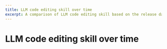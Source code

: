 ```yaml
---
title: LLM code editing skill over time
excerpt: A comparison of LLM code editing skill based on the release dates of the models.
---
```

# LLM code editing skill over time

<canvas id="scatterPlot" width="800" height="450" style="margin-top: 20px"></canvas>
<script src="https://cdn.jsdelivr.net/npm/chart.js"></script>
<script>
  document.addEventListener('DOMContentLoaded', function () {
    var ctx = document.getElementById('scatterPlot').getContext('2d');
    var scatterData = {
      datasets: [{
        label: 'Model Performance',
        data: [
          {% for row in site.data.edit_leaderboard %}
            {% if row.released %}
              {
                x: new Date('{{ row.released | date: "%Y-%m-%d" }}'),
                y: {{ row.pass_rate_2 }},
                label: '{{ row.model }}'
              },
            {% endif %}
          {% endfor %}
        ],
        backgroundColor: 'rgba(54, 162, 235, 0.2)',
        borderColor: 'rgba(54, 162, 235, 1)',
        borderWidth: 1,
        pointRadius: 5,
        pointHoverRadius: 7
      }]
    };

    var scatterChart = new Chart(ctx, {
      type: 'scatter',
      data: scatterData,
      options: {
        scales: {
          x: {
            type: 'time',
            time: {
              unit: 'month',
              tooltipFormat: 'll',
              parser: 'YYYY-MM-DD'
            },
            ticks: {
              callback: function(value, index, values) {
                return new Date(value).toLocaleDateString();
              }
            },
            title: {
              display: true,
              text: 'Release Date'
            }
          },
          y: {
            title: {
              display: true,
              text: 'Pass Rate 2 (%)'
            },
            beginAtZero: true
          }
        },
        tooltips: {
          callbacks: {
            label: function(tooltipItem, data) {
              var label = data.datasets[tooltipItem.datasetIndex].data[tooltipItem.index].label || '';
              return label + ': (' + tooltipItem.xLabel + ', ' + tooltipItem.yLabel + '%)';
            }
          }
        }
      }
    });
  });
</script>

